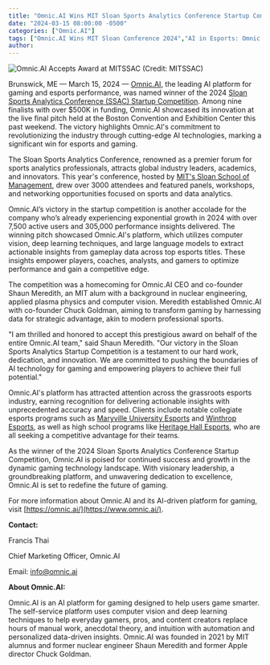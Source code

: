 ```yaml
---
title: "Omnic.AI Wins MIT Sloan Sports Analytics Conference Startup Competition"
date: "2024-03-15 08:00:00 -0500"
categories: ["Omnic.AI"]
tags: ["Omnic.AI Wins MIT Sloan Conference 2024","AI in Esports: Omnic.AI's Triumph","Startup Competition Winner: Omnic.AI","Esports Analytics Revolution by Omnic.AI","Sloan Sports Analytics: Omnic.AI's Victory","Gaming Performance AI: Omnic.AI's Innovation","Omnic.AI: Leading AI Platform in Gaming","2024 SSAC Startup Winner: Omnic.AI","Omnic.AI's AI Technologies in Esports","AI Gaming Insights: Omnic.AI's Success"]
author:
---
```


![Omnic.AI Accepts Award at MITSSAC](/2024-03-15-Omnic.AI-Wins-MIT-Sloan-Sports-Analytics-Conference-Startup-Competition.jpg)
(Credit: MITSSAC)


Brunswick, ME — March 15, 2024 — [Omnic.AI](https://www.omnic.ai/), the leading AI platform for gaming and esports performance, was named winner of the 2024 [Sloan Sports Analytics Conference (SSAC) Startup Competition](https://www.sloansportsconference.com/). Among nine finalists with over $500K in funding, Omnic.AI showcased its innovation at the live final pitch held at the Boston Convention and Exhibition Center this past weekend. The victory highlights Omnic.AI's commitment to revolutionizing the industry through cutting-edge AI technologies, marking a significant win for esports and gaming.

The Sloan Sports Analytics Conference, renowned as a premier forum for sports analytics professionals, attracts global industry leaders, academics, and innovators. This year's conference, hosted by [MIT's Sloan School of Management](https://mitsloan.mit.edu/), drew over 3000 attendees and featured panels, workshops, and networking opportunities focused on sports and data analytics.

Omnic.AI’s victory in the startup competition is another accolade for the company who’s already experiencing exponential growth in 2024 with over 7,500 active users and 305,000 performance insights delivered. The winning pitch showcased Omnic.AI's platform, which utilizes computer vision, deep learning techniques, and large language models to extract actionable insights from gameplay data across top esports titles. These insights empower players, coaches, analysts, and gamers to optimize performance and gain a competitive edge.

The competition was a homecoming for Omnic.AI CEO and co-founder Shaun Meredith, an MIT alum with a background in nuclear engineering, applied plasma physics and computer vision. Meredith established Omnic.AI with co-founder Chuck Goldman, aiming to transform gaming by harnessing data for strategic advantage, akin to modern professional sports.

"I am thrilled and honored to accept this prestigious award on behalf of the entire Omnic.AI team," said Shaun Meredith. "Our victory in the Sloan Sports Analytics Startup Competition is a testament to our hard work, dedication, and innovation. We are committed to pushing the boundaries of AI technology for gaming and empowering players to achieve their full potential."

Omnic.AI's platform has attracted attention across the grassroots esports industry, earning recognition for delivering actionable insights with unprecedented accuracy and speed. Clients include notable collegiate esports programs such as [Maryville University Esports](https://www.maryville.edu/studentlife/esports-clubs/) and [Winthrop Esports](https://www.winthrop.edu/esports/), as well as high school programs like [Heritage Hall Esports](https://hhchargers.com/sports/esports), who are all seeking a competitive advantage for their teams.

As the winner of the 2024 Sloan Sports Analytics Conference Startup Competition, Omnic.AI is poised for continued success and growth in the dynamic gaming technology landscape. With visionary leadership, a groundbreaking platform, and unwavering dedication to excellence, Omnic.AI is set to redefine the future of gaming.

For more information about Omnic.AI and its AI-driven platform for gaming, visit [https://omnic.ai/](https://www.omnic.ai/).

**Contact:**

Francis Thai

Chief Marketing Officer, Omnic.AI

Email: info@omnic.ai

**About Omnic.AI:**

Omnic.AI is an AI platform for gaming designed to help users game smarter. The self-service platform uses computer vision and deep learning techniques to help everyday gamers, pros, and content creators replace hours of manual work, anecdotal theory, and intuition with automation and personalized data-driven insights. Omnic.AI was founded in 2021 by MIT alumnus and former nuclear engineer Shaun Meredith and former Apple director Chuck Goldman.
